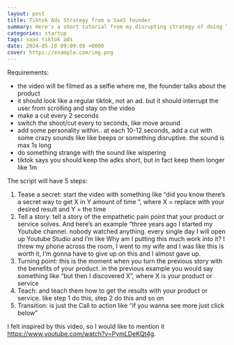 ```yaml
---
layout: post
title: Tiktok Ads Strategy from a SaaS founder
summary: Here's a short tutorial from my disrupting strategy of doing Tiktok Ads as a SaaS Founder
categories: startup
tags: saas tiktok ads
date: 2024-05-10 09:09:09 +0000
cover: https://example.com/img.png
---
```


Requirements:

- the video will be filmed as a selfie where me, the founder talks about the product
- it should look like a regular tiktok, not an ad. but it should interrupt the user from scrolling and stay on the video
- make a cut every 2 seconds 
- switch the shoot/cut every to seconds, like move around
- add some personality within.. at each 10-12 seconds, add a cut with some crazy sounds like like beeps or something disruptive. the sound is max 1s long
- do something strange with the sound like wispering
- tiktok says you should keep the adks short, but in fact keep them longer like 1m

The script will have 5 steps:

1. Tease a secret: start the video with something like “did you know there’s a secret way to get X in Y amount of time ”, where X = replace with your desired result and Y = the time
2. Tell a story: tell a story of the empathetic pain point that your product or service solves. And here’s an example “three years ago I started my Youtube channel. nobody watched anything. every single day I will open up Youtube Studio and I’m like Why am I putting this much work into it? I threw my phone across the room, I went to my wife and I was like this is worth it, I’m gonna have to give up on this and I almost gave up.
3. Turning point: this is the moment when you turn the previous story with the benefits of your product. in the previous example you would say something like “but then I discovered X”, where X is your product or service 
4. Teach: and teach them how to get the results with your product or service. like step 1 do this, step 2 do this and so on
5. Transition: is just the Call to action like “if you wanna see more just click below”

I felt inspired by this video, so I would like to mention it <https://www.youtube.com/watch?v=PymLDeKQt4g>.
